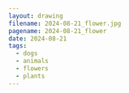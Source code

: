 ```yaml
---
layout: drawing
filename: 2024-08-21_flower.jpg
pagename: 2024-08-21_flower
date: 2024-08-21
tags:
  - dogs
  - animals
  - flowers
  - plants
---
```

